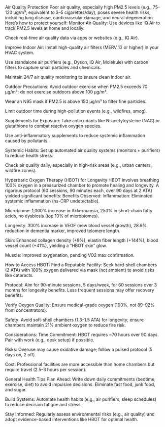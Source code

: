Air Quality Protection
Poor air quality, especially high PM2.5 levels (e.g., 75–120 µg/m³, equivalent to 3–5 cigarettes/day), poses severe health risks, including lung disease, cardiovascular damage, and neural degeneration. Here’s how to protect yourself:
Monitor Air Quality:
Use devices like IQ Air to track PM2.5 levels at home and locally.

Check real-time air quality data via apps or websites (e.g., IQ Air).

Improve Indoor Air:
Install high-quality air filters (MERV 13 or higher) in your HVAC system.

Use standalone air purifiers (e.g., Dyson, IQ Air, Molekule) with carbon filters to capture small particles and chemicals.

Maintain 24/7 air quality monitoring to ensure clean indoor air.

Outdoor Precautions:
Avoid outdoor exercise when PM2.5 exceeds 70 µg/m³; do not exercise outdoors above 100 µg/m³.

Wear an N95 mask if PM2.5 is above 150 µg/m³ to filter fine particles.

Limit outdoor time during high-pollution events (e.g., wildfires, smog).

Supplements for Exposure:
Take antioxidants like N-acetylcysteine (NAC) or glutathione to combat reactive oxygen species.

Use anti-inflammatory supplements to reduce systemic inflammation caused by pollutants.

Systemic Habits:
Set up automated air quality systems (monitors + purifiers) to reduce health stress.

Check air quality daily, especially in high-risk areas (e.g., urban centers, wildfire zones).

Hyperbaric Oxygen Therapy (HBOT) for Longevity
HBOT involves breathing 100% oxygen in a pressurized chamber to promote healing and longevity. A rigorous protocol (60 sessions, 90 minutes each, over 90 days at 2 ATA) yielded significant benefits:
Benefits Observed:
Inflammation: Eliminated systemic inflammation (hs-CRP undetectable).

Microbiome: 1,000% increase in Akkermansia, 250% in short-chain fatty acids, no dysbiosis (top 10% of microbiomes).

Longevity: 300% increase in VEGF (new blood vessel growth), 28.6% reduction in dementia marker, improved telomere length.

Skin: Enhanced collagen density (+8%), elastin fiber length (+144%), blood vessel count (+41%), yielding a “HBOT skin” glow.

Muscle: Improved oxygenation, pending VO2 max confirmation.

How to Access HBOT:
Find a Reputable Facility: Seek hard-shell chambers (2 ATA) with 100% oxygen delivered via mask (not ambient) to avoid risks like cataracts.

Protocol: Aim for 90-minute sessions, 5 days/week, for 60 sessions over 3 months for longevity benefits. Less frequent sessions may offer recovery benefits.

Verify Oxygen Quality: Ensure medical-grade oxygen (100%, not 89–92% from concentrators).

Safety: Avoid soft-shell chambers (1.3–1.5 ATA) for longevity; ensure chambers maintain 21% ambient oxygen to reduce fire risk.

Considerations:
Time Commitment: HBOT requires ~70 hours over 90 days. Pair with work (e.g., desk setup) if possible.

Risks: Overuse may cause oxidative damage; follow a pulsed protocol (5 days on, 2 off).

Cost: Professional facilities are more accessible than home chambers but require travel (2.5–3 hours per session).

General Health Tips
Plan Ahead: Write down daily commitments (bedtime, exercise, diet) to avoid impulsive decisions. Eliminate fast food, junk food, and sugar.

Build Systems: Automate health habits (e.g., air purifiers, sleep schedules) to reduce decision fatigue and stress.

Stay Informed: Regularly assess environmental risks (e.g., air quality) and adopt evidence-based interventions like HBOT for optimal health.

